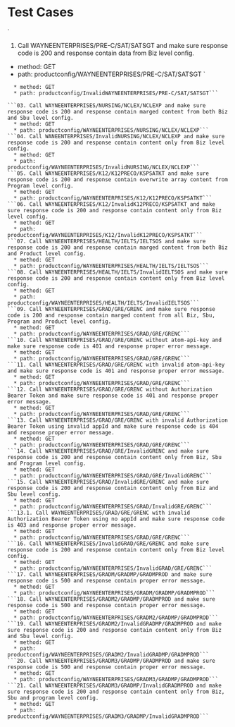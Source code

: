 # Test Cases
`
01. Call WAYNEENTERPRISES/PRE-C/SAT/SATSGT and make sure response code is 200 and response contain data from Biz level config.
  * method: GET
  * path: productconfig/WAYNEENTERPRISES/PRE-C/SAT/SATSGT
`
```02. Call InvalidWAYNEENTERPRISES/PRE-C/SAT/SATSGT and make sure response code is 404 and response contain proper error message.
  * method: GET
  * path: productconfig/InvalidWAYNEENTERPRISES/PRE-C/SAT/SATSGT```

```03. Call WAYNEENTERPRISES/NURSING/NCLEX/NCLEXP and make sure response code is 200 and response contain marged content from both Biz and Sbu level config.
  * method: GET
  * path: productconfig/WAYNEENTERPRISES/NURSING/NCLEX/NCLEXP```
```04. Call WANEENTERPRISES/InvalidNURSING/NCLEX/NCLEXP and make sure response code is 200 and response contain content only from Biz level config.
  * method: GET
  * path: productconfig/WAYNEENTERPRISES/InvalidNURSING/NCLEX/NCLEXP```
```05. Call WAYNEENTERPRISES/K12/K12PRECO/KSPSATKT and make sure response code is 200 and response contain overwrite array content from Program level config.
  * method: GET
  * path: productconfig/WAYNEENTERPRISES/K12/K12PRECO/KSPSATKT```
```06. Call WAYNEENTERPRISES/K12/InvalidK12PRECO/KSPSATKT and make sure response code is 200 and response contain content only from Biz level config.
  * method: GET
  * path: productconfig/WAYNEENTERPRISES/K12/InvalidK12PRECO/KSPSATKT```
```07. Call WAYNEENTERPRISES/HEALTH/IELTS/IELTSOS and make sure response code is 200 and response contain marged content from both Biz and Product level config.
  * method: GET
  * path: productconfig/WAYNEENTERPRISES/HEALTH/IELTS/IELTSOS```
```08. Call WAYNEENTERPRISES/HEALTH/IELTS/InvalidIELTSOS and make sure response code is 200 and response contain content only from Biz level config.
  * method: GET
  * path: productconfig/WAYNEENTERPRISES/HEALTH/IELTS/InvalidIELTSOS```
```09. Call WAYNEENTERPRISES/GRAD/GRE/GRENC and make sure response code is 200 and response contain marged content from all Biz, Sbu, Program and Product level config.
  * method: GET
  * path: productconfig/WAYNEENTERPRISES/GRAD/GRE/GRENC```
```10. Call WAYNEENTERPRISES/GRAD/GRE/GRENC without atom-api-key and make sure response code is 401 and response proper error message.
  * method: GET
  * path: productconfig/WAYNEENTERPRISES/GRAD/GRE/GRENC```
```11. Call WAYNEENTERPRISES/GRAD/GRE/GRENC with invalid atom-api-key and make sure response code is 401 and response proper error message.
  * method: GET
  * path: productconfig/WAYNEENTERPRISES/GRAD/GRE/GRENC```
```12. Call WAYNEENTERPRISES/GRAD/GRE/GRENC without Authorization Bearer Token and make sure response code is 401 and response proper error message.
  * method: GET
  * path: productconfig/WAYNEENTERPRISES/GRAD/GRE/GRENC```
```13. Call WAYNEENTERPRISES/GRAD/GRE/GRENC with invalid Authorization Bearer Token using invalid appId and make sure response code is 404 and response proper error message.
  * method: GET
  * path: productconfig/WAYNEENTERPRISES/GRAD/GRE/GRENC```
```14. Call WAYNEENTERPRISES/GRAD/GRE/InvalidGRENC and make sure response code is 200 and response contain content only from Biz, Sbu and Program level config.
  * method: GET
  * path: productconfig/WAYNEENTERPRISES/GRAD/GRE/InvalidGRENC```
```15. Call WAYNEENTERPRISES/GRAD/InvalidGRE/GRENC and make sure response code is 200 and response contain content only from Biz and Sbu level config.
  * method: GET
  * path: productconfig/WAYNEENTERPRISES/GRAD/InvalidGRE/GRENC```
```13.1. Call WAYNEENTERPRISES/GRAD/GRE/GRENC with invalid Authorization Bearer Token using no appId and make sure response code is 403 and response proper error message.
  * method: GET
  * path: productconfig/WAYNEENTERPRISES/GRAD/GRE/GRENC```
```16. Call WAYNEENTERPRISES/InvalidGRAD/GRE/GRENC and make sure response code is 200 and response contain content only from Biz level config.
  * method: GET
  * path: productconfig/WAYNEENTERPRISES/InvalidGRAD/GRE/GRENC```
```17. Call WAYNEENTERPRISES/GRADM/GRADMP/GRADMPROD and make sure response code is 500 and response contain proper error message.
  * method: GET
  * path: productconfig/WAYNEENTERPRISES/GRADM/GRADMP/GRADMPROD```
```18. Call WAYNEENTERPRISES/GRADM2/GRADMP/GRADMPROD and make sure response code is 500 and response contain proper error message.
  * method: GET
  * path: productconfig/WAYNEENTERPRISES/GRADM2/GRADMP/GRADMPROD```
```19. Call WAYNEENTERPRISES/GRADM2/InvalidGRADMP/GRADMPROD and make sure response code is 200 and response contain content only from Biz and Sbu level config.
  * method: GET
  * path: productconfig/WAYNEENTERPRISES/GRADM2/InvalidGRADMP/GRADMPROD```
```20. Call WAYNEENTERPRISES/GRADM3/GRADMP/GRADMPROD and make sure response code is 500 and response contain proper error message.
  * method: GET
  * path: productconfig/WAYNEENTERPRISES/GRADM3/GRADMP/GRADMPROD```
```21. Call WAYNEENTERPRISES/GRADM3/GRADMP/InvalidGRADMPROD and make sure response code is 200 and response contain content only from Biz, Sbu and program level config.
  * method: GET
  * path: productconfig/WAYNEENTERPRISES/GRADM3/GRADMP/InvalidGRADMPROD```
